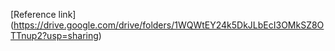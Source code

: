 [Reference link] (https://drive.google.com/drive/folders/1WQWtEY24k5DkJLbEcI3OMkSZ8OTTnup2?usp=sharing)
